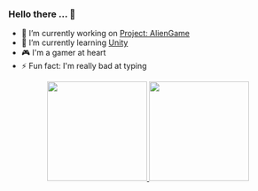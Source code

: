 ### Hello there ... 🤖

<!--
**zModz/zModz** is a ✨ _special_ ✨ repository because its `README.md` (this file) appears on your GitHub profile.

Here are some ideas to get you started:
-->
- 🔭 I’m currently working on <a href="https://github.com/zModz/ProjectZombieGame">Project: AlienGame</a>
- 🌱 I’m currently learning <a href="https://unity.com/">Unity</a>
- 🎮 I'm a gamer at heart 
- ⚡ Fun fact: I'm really bad at typing
<!-- 
- 👯 I’m looking to collaborate on ...
- 🤔 I’m looking for help with ...
- 💬 Ask me about ...
- 📫 How to reach me: ...
- 😄 Pronouns: ... 
-->

<div align="center">
    <a href="https://github.com/zModz">
    <img height="180em" src="https://github-readme-stats.vercel.app/api?username=zmodz&show_icons=true&theme=dark&include_all_commits=true&count_private=true"/>
    <img height="180em" src="https://github-readme-stats.vercel.app/api/top-langs/?username=zmodz&layout=compact&langs_count=7&theme=dark"/>
  </div>
